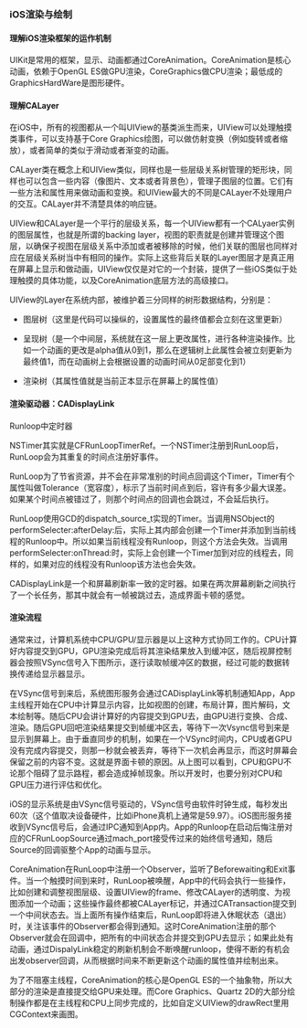 ### iOS渲染与绘制

#### 理解iOS渲染框架的运作机制

UIKit是常用的框架，显示、动画都通过CoreAnimation。CoreAnimation是核心动画，依赖于OpenGL ES做GPU渲染，CoreGraphics做CPU渲染；最低成的GraphicsHardWare是图形硬件。

#### 理解CALayer
在iOS中，所有的视图都从一个叫UIView的基类派生而来，UIView可以处理触摸类事件，可以支持基于Core Graphics绘图，可以做仿射变换（例如旋转或者缩放），或者简单的类似于滑动或者渐变的动画。

CALayer类在概念上和UIView类似，同样也是一些层级关系树管理的矩形块，同样也可以包含一些内容（像图片、文本或者背景色），管理子图层的位置。它们有一些方法和属性用来做动画和变换。和UIView最大的不同是CALayer不处理用户的交互。CALayer并不清楚具体的响应链。

UIView和CALayer是一个平行的层级关系，每一个UIView都有一个CALyaer实例的图层属性，也就是所谓的backing layer，视图的职责就是创建并管理这个图层，以确保子视图在层级关系中添加或者被移除的时候，他们关联的图层也同样对应在层级关系树当中有相同的操作。实际上这些背后关联的Layer图层才是真正用在屏幕上显示和做动画，UIView仅仅是对它的一个封装，提供了一些iOS类似于处理触摸的具体功能，以及CoreAnimation底层方法的高级接口。

UIView的Layer在系统内部，被维护着三分同样的树形数据结构，分别是：

- 图层树（这里是代码可以操纵的，设置属性的最终值都会立刻在这里更新）

- 呈现树（是一个中间层，系统就在这一层上更改属性，进行各种渲染操作。比如一个动画的更改是alpha值从0到1，那么在逻辑树上此属性会被立刻更新为最终值1，而在动画树上会根据设置的动画时间从0足部变化到1）

- 渲染树（其属性值就是当前正本显示在屏幕上的属性值）

#### 渲染驱动器：CADisplayLink

Runloop中定时器

NSTimer其实就是CFRunLoopTimerRef。一个NSTimer注册到RunLoop后，RunLoop会为其重复的时间点注册好事件。

RunLoop为了节省资源，并不会在非常准别的时间点回调这个Timer，Timer有个属性叫做Tolerance（宽容度），标示了当前时间点到后，容许有多少最大误差。如果某个时间点被错过了，则那个时间点的回调也会跳过，不会延后执行。

RunLoop使用GCD的dispatch_source_t实现的Timer。当调用NSObject的performSelecter:afterDelay:后，实际上其内部会创建一个Timer并添加到当前线程的Runloop中。所以如果当前线程没有Runloop，则这个方法会失效。当调用performSelecter:onThread:时，实际上会创建一个Timer加到对应的线程去，同样的，如果对应的线程没有Runloop该方法也会失效。

CADisplayLink是一个和屏幕刷新率一致的定时器。如果在两次屏幕刷新之间执行了一个长任务，那其中就会有一帧被跳过去，造成界面卡顿的感觉。

#### 渲染流程

通常来过，计算机系统中CPU/GPU/显示器是以上这种方式协同工作的。CPU计算好内容提交到GPU，GPU渲染完成后将其渲染结果放入到缓冲区，随后视屏控制器会按照VSync信号入下图所示，逐行读取帧缓冲区的数据，经过可能的数据转换传递给显示器显示。

在VSync信号到来后，系统图形服务会通过CADisplayLink等机制通知App，App主线程开始在CPU中计算显示内容，比如视图的创建，布局计算，图片解码，文本绘制等。随后CPU会讲计算好的内容提交到GPU去，由GPU进行变换、合成、渲染。随后GPU回吧渲染结果提交到帧缓冲区去，等待下一次Vsync信号到来是显示到屏幕上。由于垂直同步的机制，如果在一个VSync时间内，CPU或者GPU没有完成内容提交，则那一秒就会被丢弃，等待下一次机会再显示，而这时屏幕会保留之前的内容不变。这就是界面卡顿的原因。从上图可以看到，CPU和GPU不论那个阻碍了显示路程，都会造成掉帧现象。所以开发时，也要分别对CPU和GPU压力进行评估和优化。

iOS的显示系统是由VSync信号驱动的，VSync信号由软件时钟生成，每秒发出60次（这个值取决设备硬件，比如iPhone真机上通常是59.97）。iOS图形服务接收到VSync信号后，会通过IPC通知到App内。App的Runloop在启动后悔注册对应的CFRunLoopSource通过mach_port接受传过来的始终信号通知，随后Source的回调驱整个App的动画与显示。

CoreAnimation在RunLoop中注册一个Observer，监听了Beforewaiting和Exit事件。当一个触摸时间到来时，RunLoop被唤醒，App中的代码会执行一些操作，比如创建和调整视图层级、设置UIView的frame、修改CALayer的透明度、为视图添加一个动画；这些操作最终都被CALayer标记，并通过CATransaction提交到一个中间状态去。当上面所有操作结束后，RunLoop即将进入休眠状态（退出）时，关注该事件的Observer都会得到通知。这时CoreAnimation注册的那个Observer就会在回调中，把所有的中间状态合并提交到GPU去显示；如果此处有动画，通过DispalyLink稳定的刷新机制会不断唤醒runloop，使得不断的有机会出发observer回调，从而根据时间来不断更新这个动画的属性值并绘制出来。

为了不阻塞主线程，CoreAnimation的核心是OpenGL  ES的一个抽象物，所以大部分的渲染是直接提交给GPU来处理。而Core Graphics、Quartz 2D的大部分绘制操作都是在主线程和CPU上同步完成的，比如自定义UIView的drawRect里用CGContext来画图。


